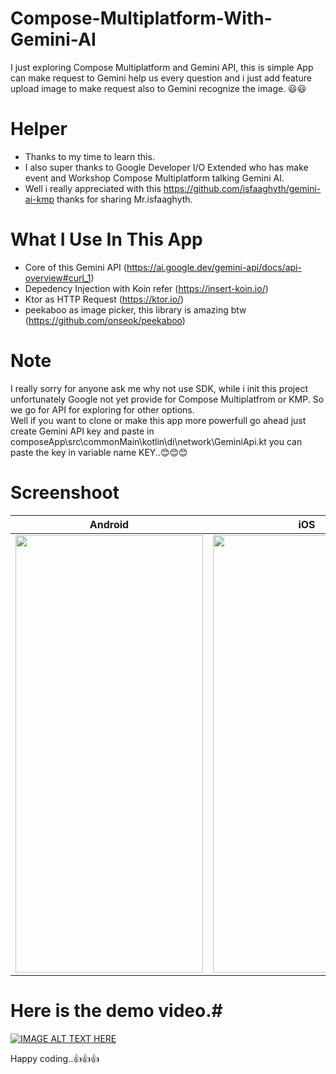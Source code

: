 # Compose-Multiplatform-With-Gemini-AI #

I just exploring Compose Multiplatform and Gemini API, this is simple App can make request to Gemini help us every question and i just add feature upload image to make request also to Gemini recognize the image. 😃😃

# Helper #
- Thanks to my time to learn this.
- I also super thanks to Google Developer I/O Extended who has make event and Workshop Compose Multiplatform talking Gemini AI.
- Well i really appreciated with this https://github.com/isfaaghyth/gemini-ai-kmp thanks for sharing Mr.isfaaghyth.

# What I Use In This App #
- Core of this Gemini API (https://ai.google.dev/gemini-api/docs/api-overview#curl_1)
- Depedency Injection with Koin refer (https://insert-koin.io/)
- Ktor as HTTP Request (https://ktor.io/)
- peekaboo as image picker, this library is amazing btw (https://github.com/onseok/peekaboo)

# Note #
I really sorry for anyone ask me why not use SDK, while i init this project unfortunately Google not yet provide for Compose Multiplatfrom or KMP.  So we go for API for exploring for other options. 
<br>
Well if you want to clone or make this app more powerfull go ahead just create Gemini API key and paste in composeApp\src\commonMain\kotlin\di\network\GeminiApi.kt you can  paste
the key in variable name KEY..😊😊😊

# Screenshoot #

| Android                                                         | iOS                                                     |
|-----------------------------------------------------------------|---------------------------------------------------------|
| <img src="https://github.com/FirmanTaufik/Compose-Multiplatform-With-Gemini-AI/blob/finishing/Screenshot_20240721_003900.png" width="300" height="700"> | <img src="https://github.com/FirmanTaufik/Compose-Multiplatform-With-Gemini-AI/blob/finishing/Screenshot 2024-07-21 at 00.41.45.png" width="300" height="700"> |

# Here is the demo video.#
[![IMAGE ALT TEXT HERE](https://github.com/FirmanTaufik/Compose-Multiplatform-With-Gemini-AI/blob/finishing/Screenshot%202024-07-21%20at%2009.29.33.png)]([https://www.youtube.com/watch?v=-YRuQWFi3cQ&ab_channel=FirmanTaufik](https://youtu.be/-YRuQWFi3cQ))

Happy coding..👍👍👍


